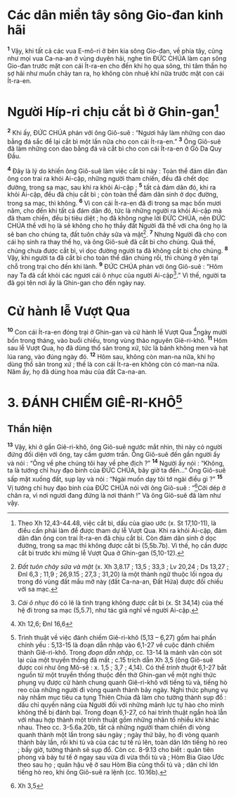 # Các dân miền tây sông Gio-đan kinh hãi
<sup><b>1</b></sup> Vậy, khi tất cả các vua E-mô-ri ở bên kia sông Gio-đan, về phía tây, cũng như mọi vua Ca-na-an ở vùng duyên hải, nghe tin ĐỨC CHÚA làm cạn sông Gio-đan trước mặt con cái Ít-ra-en cho đến khi họ qua sông, thì tâm thần họ sợ hãi như muốn chảy tan ra, họ không còn nhuệ khí nữa trước mặt con cái Ít-ra-en.

# Người Híp-ri chịu cắt bì ở Ghin-gan[^1]
<sup><b>2</b></sup> Khi ấy, ĐỨC CHÚA phán với ông Giô-suê : “Ngươi hãy làm những con dao bằng đá sắc để lại cắt bì một lần nữa cho con cái Ít-ra-en.” <sup><b>3</b></sup> Ông Giô-suê đã làm những con dao bằng đá và cắt bì cho con cái Ít-ra-en ở Gò Da Quy Đầu.

<sup><b>4</b></sup> Đây là lý do khiến ông Giô-suê làm việc cắt bì này : Toàn thể đám dân đàn ông con trai ra khỏi Ai-cập, những người tham chiến, đều đã chết dọc đường, trong sa mạc, sau khi ra khỏi Ai-cập ; <sup><b>5</b></sup> tất cả đám dân đó, khi ra khỏi Ai-cập, đều đã chịu cắt bì ; còn toàn thể đám dân sinh ở dọc đường, trong sa mạc, thì không. <sup><b>6</b></sup> Vì con cái Ít-ra-en đã đi trong sa mạc bốn mươi năm, cho đến khi tất cả đám dân đó, tức là những người ra khỏi Ai-cập mà đã tham chiến, đều bị tiêu diệt ; họ đã không nghe lời ĐỨC CHÚA, nên ĐỨC CHÚA thề với họ là sẽ không cho họ thấy đất Người đã thề với cha ông họ là sẽ ban cho chúng ta, đất tuôn chảy sữa và mật[^2]. <sup><b>7</b></sup> Nhưng Người đã cho con cái họ sinh ra thay thế họ, và ông Giô-suê đã cắt bì cho chúng. Quả thế, chúng chưa được cắt bì, vì dọc đường người ta đã không cắt bì cho chúng. <sup><b>8</b></sup> Vậy, khi người ta đã cắt bì cho toàn thể dân chúng rồi, thì chúng ở yên tại chỗ trong trại cho đến khi lành. <sup><b>9</b></sup> ĐỨC CHÚA phán với ông Giô-suê : “Hôm nay Ta đã cất khỏi các ngươi cái ô nhục của người Ai-cập[^3].” Vì thế, người ta đã gọi tên nơi ấy là Ghin-gan cho đến ngày nay.

# Cử hành lễ Vượt Qua
<sup><b>10</b></sup> Con cái Ít-ra-en đóng trại ở Ghin-gan và cử hành lễ Vượt Qua [^1*]ngày mười bốn trong tháng, vào buổi chiều, trong vùng thảo nguyên Giê-ri-khô. <sup><b>11</b></sup> Hôm sau lễ Vượt Qua, họ đã dùng thổ sản trong xứ, tức là bánh không men và hạt lúa rang, vào đúng ngày đó. <sup><b>12</b></sup> Hôm sau, không còn man-na nữa, khi họ dùng thổ sản trong xứ ; thế là con cái Ít-ra-en không còn có man-na nữa. Năm ấy, họ đã dùng hoa màu của đất Ca-na-an.

# 3. ĐÁNH CHIẾM GIÊ-RI-KHÔ[^4]
## Thần hiện
<sup><b>13</b></sup> Vậy, khi ở gần Giê-ri-khô, ông Giô-suê ngước mắt nhìn, thì này có người đứng đối diện với ông, tay cầm gươm trần. Ông Giô-suê đến gần người ấy và nói : “Ông về phe chúng tôi hay về phe địch ?” <sup><b>14</b></sup> Người ấy nói : “Không, ta là tướng chỉ huy đạo binh của ĐỨC CHÚA, bây giờ ta đến...” Ông Giô-suê sấp mặt xuống đất, sụp lạy và nói : “Ngài muốn dạy tôi tớ ngài điều gì ?” <sup><b>15</b></sup> Vị tướng chỉ huy đạo binh của ĐỨC CHÚA nói với ông Giô-suê : “[^2*]Cởi dép ở chân ra, vì nơi ngươi đang đứng là nơi thánh !” Và ông Giô-suê đã làm như vậy.

[^1]: Theo Xh 12,43-44.48, việc cắt bì, dấu của giao ước (x. St 17,10-11), là điều cần phải làm để được tham dự lễ Vượt Qua. Khi ra khỏi Ai-cập, đám dân đàn ông con trai Ít-ra-en đã chịu cắt bì. Còn đám dân sinh ở dọc đường, trong sa mạc thì không được cắt bì (5,5b.7b). Vì thế, họ cần được cắt bì trước khi mừng lễ Vượt Qua ở Ghin-gan (5,10-12).
[^2]: <i>Đất tuôn chảy sữa và mật</i> (x. Xh 3,8.17 ; 13,5 ; 33,3 ; Lv 20,24 ; Ds 13,27 ; Đnl 6,3 ; 11,9 ; 26,9.15 ; 27,3 ; 31,20) là một thành ngữ thuộc lối ngoa dụ trong đó vùng đất mầu mỡ này (đất Ca-na-an, Đất Hứa) được đối chiếu với sa mạc.
[^3]: <i>Cái ô nhục</i> đó có lẽ là tình trạng không được cắt bì (x. St 34,14) của thế hệ đi trong sa mạc (5,5.7), như tác giả nghĩ về người Ai-cập.
[^4]: Trình thuật về việc đánh chiếm Giê-ri-khô (5,13 – 6,27) gồm hai phần chính yếu : 5,13-15 là đoạn dẫn nhập vào 6,1-27 về cuộc đánh chiếm thành Giê-ri-khô. Trong <i>đoạn dẫn nhập</i>, cc. 13-14 là mảnh văn còn sót lại của một truyền thống đã mất ; c.15 trích dẫn Xh 3,5 (ông Giô-suê được coi như ông Mô-sê : x. 1,5 ; 3,7 ; 4,14). Có thể <i>trình thuật</i> 6,1-27 bắt nguồn từ một truyền thống thuộc đền thờ Ghin-gan về một nghi thức phụng vụ được cử hành chung quanh Giê-ri-khô với tiếng tù và, tiếng hò reo của những người đi vòng quanh thành bảy ngày. Nghi thức phụng vụ này nhắm mục tiêu ca tụng Thiên Chúa đã làm cho tường thành sụp đổ : dấu chỉ quyền năng của Người đối với những mãnh lực tự hào cho mình không thể bị đánh bại. Trong đoạn 6,1-27, có hai trình thuật ngắn hoà lẫn với nhau hợp thành một trình thuật gồm những nhân tố nhiều khi khác nhau. Theo cc. 3-5.6a.20b, tất cả những người tham chiến đi vòng quanh thành một lần trong sáu ngày ; ngày thứ bảy, họ đi vòng quanh thành bảy lần, rồi khi tù và của các tư tế rú lên, toàn dân lớn tiếng hò reo ; bấy giờ, tường thành sẽ sụp đổ. Còn cc. 8-9.13 cho biết : quân tiên phong và bảy tư tế ở ngay sau vừa đi vừa thổi tù và ; Hòm Bia Giao Ước theo sau họ ; quân hậu vệ ở sau Hòm Bia cũng thổi tù và ; dân chỉ lớn tiếng hò reo, khi ông Giô-suê ra lệnh (cc. 10.16b).
[^1*]: Xh 12,6; Đnl 16,6
[^2*]: Xh 3,5
